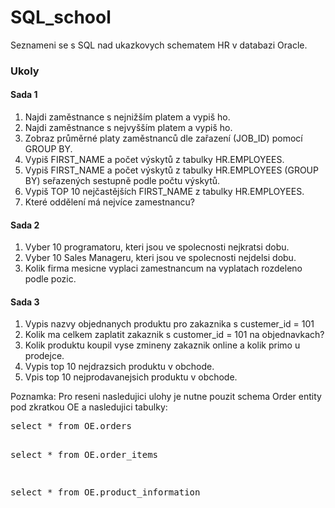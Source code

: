 <h1> SQL_school </h1>
Seznameni se s SQL nad ukazkovych schematem HR v databazi Oracle.

<h3> Ukoly </h3>

<h4> Sada 1 </h4>
<ol>
  <li> Najdi zaměstnance s nejnižším platem a vypiš ho. </li>
  <li> Najdi zaměstnance s nejvyšším platem a vypiš ho. </li>
  <li> Zobraz průměrné platy zaměstnanců dle zařazení (JOB_ID) pomocí GROUP BY. </li>
  <li> Vypiš FIRST_NAME a počet výskytů z tabulky HR.EMPLOYEES.</li>
  <li> Vypiš FIRST_NAME a počet výskytů z tabulky HR.EMPLOYEES  (GROUP BY) seřazených sestupně podle počtu výskytů.</li>
  <li> Vypiš TOP 10 nejčastějších FIRST_NAME z tabulky HR.EMPLOYEES.</li>
  <li> Které oddělení má nejvíce zamestnancu? </li>
 </ol>

<h4> Sada 2 </h4>
<ol>
  <li> Vyber 10 programatoru, kteri jsou ve spolecnosti nejkratsi dobu. </li>
  <li> Vyber 10 Sales Manageru, kteri jsou ve spolecnosti nejdelsi dobu. </li>
  <li> Kolik firma mesicne vyplaci zamestnancum na vyplatach rozdeleno podle pozic. </li>
</ol>

<h4> Sada 3 </h4>
<ol>
  <li> Vypis nazvy objednanych produktu pro zakaznika s custemer_id = 101 </li>
  <li> Kolik ma celkem zaplatit zakaznik s customer_id = 101 na objednavkach? </li>
  <li> Kolik produktu koupil vyse zmineny zakaznik online a kolik primo u prodejce. </li>
  <li> Vypis top 10 nejdrazsich produktu v obchode. </li>
  <li> Vpis top 10 nejprodavanejsich produktu v obchode. </li>
</ol>
<div>
Poznamka: Pro reseni nasledujici ulohy je nutne pouzit schema Order entity pod zkratkou OE a nasledujici tabulky: 
<pre>
select * from OE.orders

select * from OE.order_items

select * from OE.product_information
</pre>
</div>
